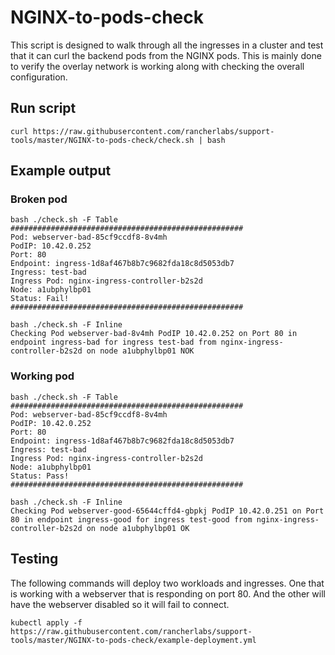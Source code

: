 # NGINX-to-pods-check
This script is designed to walk through all the ingresses in a cluster and test that it can curl the backend pods from the NGINX pods. This is mainly done to verify the overlay network is working along with checking the overall configuration.

## Run script
```
curl https://raw.githubusercontent.com/rancherlabs/support-tools/master/NGINX-to-pods-check/check.sh | bash
```

## Example output

### Broken pod

```
bash ./check.sh -F Table
####################################################
Pod: webserver-bad-85cf9ccdf8-8v4mh
PodIP: 10.42.0.252
Port: 80
Endpoint: ingress-1d8af467b8b7c9682fda18c8d5053db7
Ingress: test-bad
Ingress Pod: nginx-ingress-controller-b2s2d
Node: a1ubphylbp01
Status: Fail!
####################################################
```

```
bash ./check.sh -F Inline
Checking Pod webserver-bad-8v4mh PodIP 10.42.0.252 on Port 80 in endpoint ingress-bad for ingress test-bad from nginx-ingress-controller-b2s2d on node a1ubphylbp01 NOK
```

### Working pod

```
bash ./check.sh -F Table
####################################################
Pod: webserver-bad-85cf9ccdf8-8v4mh
PodIP: 10.42.0.252
Port: 80
Endpoint: ingress-1d8af467b8b7c9682fda18c8d5053db7
Ingress: test-bad
Ingress Pod: nginx-ingress-controller-b2s2d
Node: a1ubphylbp01
Status: Pass!
####################################################
```

```
bash ./check.sh -F Inline
Checking Pod webserver-good-65644cffd4-gbpkj PodIP 10.42.0.251 on Port 80 in endpoint ingress-good for ingress test-good from nginx-ingress-controller-b2s2d on node a1ubphylbp01 OK
```

## Testing

The following commands will deploy two workloads and ingresses. One that is working with a webserver that is responding on port 80. And the other will have the webserver disabled so it will fail to connect.

```
kubectl apply -f https://raw.githubusercontent.com/rancherlabs/support-tools/master/NGINX-to-pods-check/example-deployment.yml
```
